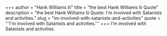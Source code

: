 +++
author = "Hank Williams Iii"
title = "the best Hank Williams Iii Quote"
description = "the best Hank Williams Iii Quote: I'm involved with Satanists and activities."
slug = "im-involved-with-satanists-and-activities"
quote = '''I'm involved with Satanists and activities.'''
+++
I'm involved with Satanists and activities.
